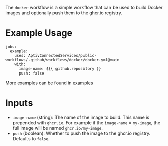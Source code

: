 The `docker` workflow is a simple workflow that can be used to build Docker images and optionally push them to the ghcr.io registry.

# Example Usage
```
jobs:
  example:
    uses: AptivConnectedServices/public-workflows/.github/workflows/docker/docker.yml@main
    with:
      image-name: ${{ github.repository }}
      push: false
```

More examples can be found in [examples](examples/)

# Inputs
- `image-name` (string): The name of the image to build. This name is prepended with `ghcr.io`. For example if the `image-name` = `my-image`, the full image will be named `ghcr.io/my-image`.
- `push` (boolean): Whether to push the image to the ghcr.io registry. Defaults to `false`.
